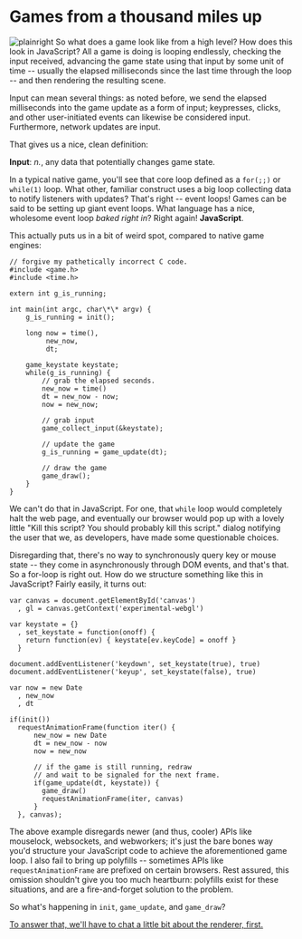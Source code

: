 # Games from a thousand miles up

![plainright](/fpsjs/media/img/gameloop.png) So what does a game look like from a high level? How does this look in JavaScript?
All a game is doing is looping endlessly, checking the input received, advancing the game state using that input
by some unit of time -- usually the elapsed milliseconds since the last time through the loop -- and then rendering
the resulting scene.

Input can mean several things: as noted before, we send the elapsed milliseconds into the game update as a form of input;
keypresses, clicks, and other user-initiated events can likewise be considered input. Furthermore, network updates are input.

That gives us a nice, clean definition:

**Input**: *n.*, any data that potentially changes game state.

In a typical native game, you'll see that core loop defined as a `for(;;)` or `while(1)` loop. What other, familiar construct
uses a big loop collecting data to notify listeners with updates? That's right -- event loops! Games can be said to be setting
up giant event loops. What language has a nice, wholesome event loop *baked right in*? Right again! **JavaScript**.

This actually puts us in a bit of weird spot, compared to native game engines:

    // forgive my pathetically incorrect C code.
    #include <game.h>
    #include <time.h>

    extern int g_is_running;

    int main(int argc, char\*\* argv) {
        g_is_running = init();

        long now = time(),
             new_now,
             dt;

        game_keystate keystate;
        while(g_is_running) {
            // grab the elapsed seconds.
            new_now = time()
            dt = new_now - now;
            now = new_now;

            // grab input
            game_collect_input(&keystate);

            // update the game
            g_is_running = game_update(dt);

            // draw the game
            game_draw();
        }
    }

We can't do that in JavaScript. For one, that `while` loop would completely halt the web page, and eventually our browser would
pop up with a lovely little "Kill this script? You should probably kill this script." dialog notifying the user that we, as developers,
have made some questionable choices.

Disregarding that, there's no way to synchronously query key or mouse state -- they come in asynchronously through DOM events, and that's
that. So a for-loop is right out. How do we structure something like this in JavaScript? Fairly easily, it turns out:

    var canvas = document.getElementById('canvas')
      , gl = canvas.getContext('experimental-webgl')

    var keystate = {}
      , set_keystate = function(onoff) {
        return function(ev) { keystate[ev.keyCode] = onoff }
      }

    document.addEventListener('keydown', set_keystate(true), true)
    document.addEventListener('keyup', set_keystate(false), true)

    var now = new Date
      , new_now
      , dt

    if(init())
      requestAnimationFrame(function iter() {
          new_now = new Date
          dt = new_now - now
          now = new_now

          // if the game is still running, redraw
          // and wait to be signaled for the next frame.
          if(game_update(dt, keystate)) {
            game_draw()
            requestAnimationFrame(iter, canvas)
          }
      }, canvas);

The above example disregards newer (and thus, cooler) APIs like mouselock, websockets, and webworkers; it's just the bare bones way you'd
structure your JavaScript code to achieve the aforementioned game loop. I also fail to bring up polyfills -- sometimes APIs like 
`requestAnimationFrame` are prefixed on certain browsers. Rest assured, this omission shouldn't give you too much heartburn: polyfills
exist for these situations, and are a fire-and-forget solution to the problem.

So what's happening in `init`, `game_update`, and `game_draw`?

[To answer that, we'll have to chat a little bit about the renderer, first.](#rendering)
